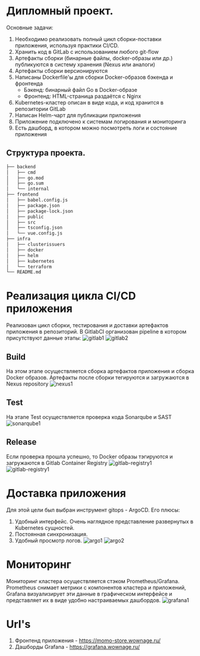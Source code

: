 # Дипломный проект.
Основные задачи:
1. Необходимо реализовать полный цикл сборки-поставки приложения, используя практики CI/CD.
2. Хранить код в GitLab с использованием любого git-flow
3. Артефакты сборки (бинарные файлы, docker-образы или др.) публикуются в систему хранения (Nexus или аналоги)
4. Артефакты сборки версионируются
5. Написаны Dockerfile'ы для сборки Docker-образов бэкенда и фронтенда
    - Бэкенд: бинарный файл Go в Docker-образе
    - Фронтенд: HTML-страница раздаётся с Nginx
6. Kubernetes-кластер описан в виде кода, и код хранится в репозитории GitLab
7. Написан Helm-чарт для публикации приложения
8. Приложение подключено к системам логирования и мониторинга
9. Есть дашборд, в котором можно посмотреть логи и состояние приложения

## Структура проекта.
```sh
├── backend
│   ├── cmd
│   ├── go.mod
│   ├── go.sum
│   └── internal
├── frontend
│   ├── babel.config.js
│   ├── package.json
│   ├── package-lock.json
│   ├── public
│   ├── src
│   ├── tsconfig.json
│   └── vue.config.js
├── infra
│   ├── clusterissuers
│   ├── docker
│   ├── helm
│   ├── kubernetes
│   └── terraform
└── README.md
```

# Реализация цикла CI/CD приложения
Реализован цикл сборки, тестирования и доставки артефактов приложения в репозиторий. В GitlabCI организован pipeline в котором присутствуют данные этапы:
![gitlab1](https://gitlab.praktikum-services.ru/std-026-35/momo-store/-/raw/readme/screenshots/gitlab1.png?ref_type=heads)
![gitlab2](https://gitlab.praktikum-services.ru/std-026-35/momo-store/-/raw/readme/screenshots/gitlab2.png?ref_type=heads)

## Build

На этом этапе осуществляется сборка артефактов приложения и сборка Docker образов. Артефакты после сборки тегируются и загружаются в Nexus repository
![nexus1](https://gitlab.praktikum-services.ru/std-026-35/momo-store/-/raw/readme/screenshots/nexus1.png?ref_type=heads) 
## Test

На этапе Test осуществляется проверка кода Sonarqube и SAST
![sonarqube1](https://gitlab.praktikum-services.ru/std-026-35/momo-store/-/raw/readme/screenshots/sonarqube1.png?ref_type=heads)
## Release

Если проверка прошла успешно, то Docker образы тэгируются и загружаются в Gitlab Container Registry
![gitlab-registry1](https://gitlab.praktikum-services.ru/std-026-35/momo-store/-/raw/readme/screenshots/gitlab-registry1.png?ref_type=heads)
![gitlab-registry1](https://gitlab.praktikum-services.ru/std-026-35/momo-store/-/raw/readme/screenshots/gitlab-registry2.png?ref_type=heads)

# Доставка приложения

Для этой цели был выбран инструмент gitops - ArgoCD.
Его плюсы:
1. Удобный интерфейс. Очень наглядное представление развернутых в Kubernetes сущностей.
2. Постоянная синхронизация.
3. Удобный просмотр логов. 
![argo1](https://gitlab.praktikum-services.ru/std-026-35/momo-store/-/raw/readme/screenshots/argo2.png?ref_type=heads)
![argo2](https://gitlab.praktikum-services.ru/std-026-35/momo-store/-/raw/readme/screenshots/argo1.png?ref_type=heads)

# Мониторинг

Мониторинг кластера осуществляется стэком Prometheus/Grafana. Prometheus снимает метрики с компонентов кластера и приложений, Grafana визуализирует эти данные в графическом интерфейсе и представляет их в виде удобно настраиваемых дашбордов.
![grafana1](https://gitlab.praktikum-services.ru/std-026-35/momo-store/-/raw/readme/screenshots/grafana1.png?ref_type=heads)

# Url's

1. Фронтенд приложения - https://momo-store.wownage.ru/
2. Дашборды Grafana - https://grafana.wownage.ru/
